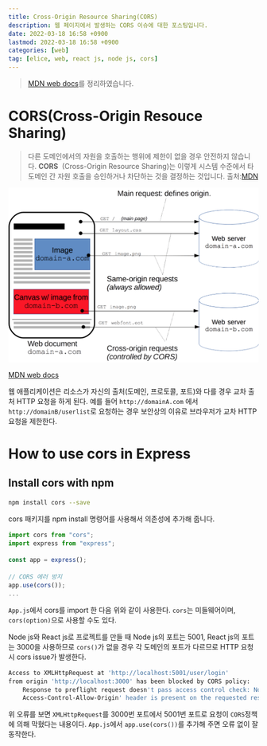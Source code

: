 ```yaml
---
title: Cross-Origin Resource Sharing(CORS)
description: 웹 페이지에서 발생하는 CORS 이슈에 대한 포스팅입니다.
date: 2022-03-18 16:58 +0900
lastmod: 2022-03-18 16:58 +0900
categories: [web]
tag: [elice, web, react js, node js, cors]
---
```


> [MDN web docs](https://developer.mozilla.org/ko/docs/Web/HTTP/CORS)를 정리하였습니다.

# CORS(Cross-Origin Resouce Sharing)

> 다른 도메인에서의 자원을 호출하는 행위에 제한이 없을 경우 안전하지 않습니다. **CORS** 
> (Cross-Origin Resource Sharing)는 이렇게 시스템 수준에서 타 도메인 간 자원 호출을 승인하거나 차단하는 것을 결정하는 것입니다. 출처:[MDN](https://developer.mozilla.org/ko/docs/Glossary/CORS)

![MDN](./cors.png)

[MDN web docs](https://developer.mozilla.org/ko/docs/Web/HTTP/CORS)

웹 애플리케이션은 리소스가 자신의 출처(도메인, 프로토콜, 포트)와 다를 경우 교차 출처 HTTP 요청을 하게 된다. 예를 들어 `http://domainA.com` 에서 `http://domainB/userlist`로 요청하는 경우 보안상의 이유로 브라우저가 교차 HTTP 요청을 제한한다.

# How to use cors in Express

## Install cors with npm

```bash
npm install cors --save
```

cors 패키지를 npm install 명령어를 사용해서 의존성에 추가해 줍니다.

```jsx
import cors from "cors";
import express from "express";

const app = express();

// CORS 에러 방지
app.use(cors());
...
```

`App.js`에서 cors를 import 한 다음 위와 같이 사용한다. `cors`는 미들웨어이며, `cors(option)`으로 사용할 수도 있다.

Node js와 React js로 프로젝트를 만들 때 Node js의 포트는 5001, React js의 포트는 3000을 사용하므로 `cors()`가 없을 경우 각 도메인의 포트가 다르므로 HTTP 요청 시 cors issue가 발생한다.

```bash
Access to XMLHttpRequest at 'http://localhost:5001/user/login'
from origin 'http://localhost:3000' has been blocked by CORS policy:
	Response to preflight request doesn't pass access control check: No '
	Access-Control-Allow-Origin' header is present on the requested resource.
```

위 오류를 보면 `XMLHttpRequest`를 3000번 포트에서 5001번 포트로 요청이 `CORS`정책에 의해 막혔다는 내용이다. `App.js`에서 `app.use(cors())`를 추가해 주면 오류 없이 잘 동작한다.
